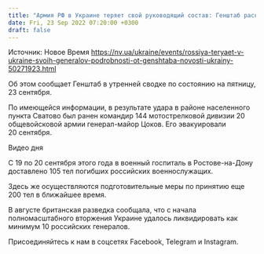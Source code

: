 ```yaml
---
title: "Армия РФ в Украине теряет свой руководящий состав: Генштаб раскрыл подробности"
date: Fri, 23 Sep 2022 07:20:00 +0300
draft: false
---
```

Источник: Новое Время https://nv.ua/ukraine/events/rossiya-teryaet-v-ukraine-svoih-generalov-podrobnosti-ot-genshtaba-novosti-ukrainy-50271923.html


Об этом сообщает Генштаб в утренней сводке по состоянию на пятницу, 23 сентября.

По имеющейся информации, в результате удара в районе населенного пункта Сватово был ранен командир 144 мотострелковой дивизии 20 общевойсковой армии генерал-майор Цоков. Его эвакуировали 20 сентября.

 Видео дня   

С 19 по 20 сентября этого года в военный госпиталь в Ростове-на-Дону доставлено 105 тел погибших российских военнослужащих.

Здесь же осуществляются подготовительные меры по принятию еще 200 тел в ближайшее время.

В августе британская разведка сообщала, что с начала полномасштабного вторжения Украине удалось ликвидировать как минимум 10 российских генералов.

Присоединяйтесь к нам в соцсетях Facebook, Telegram и Instagram.

